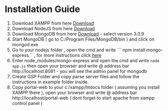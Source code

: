 # Installation Guide
1. Download XAMPP from here [Download](https://www.apachefriends.org/index.html)
2. Download NodeJS from here  [Download](https://nodejs.org/dist/v4.3.2/node-v4.3.2-x64.msi)
3. Download MongoDB from here [Download](https://www.mongodb.org/downloads#previous) - select version 3.0.9
4. Start MongoDB ( go to C:/Program Files/MongoDB/bin ) and click on mongod.exe 
5. Go to your nodejs folder , open the cmd and write ``` npm install mongo-express `` , for more instructions click [here](https://github.com/mongo-express/mongo-express)
6. Enter node_modules/mongo-express and open the cmd and write ``` node app.js ```  then open your browser and write @ address bar http://localhost:8081 - you will see the admin panel for mongodb
7. Create GSP Folder and copy parse server files and follow the instructions in example folder inside.
8. Copy portal-web to your c:/xampp/htdocs folder ( assuming you install XAMPP there ), open your browser and write @ address bar http://localhost/portal-web ( dont forget to start apache from xampp control panel )